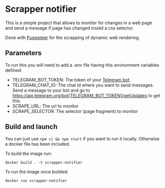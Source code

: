 # Scrapper notifier

This is a simple project that allows to monitor for changes in a web page and send a message if page has changed insidd a css selector.

Done with [Puppeteer](https://github.com/puppeteer/puppeteer) for the scrapping of dynamic web rendering.

## Parameters

To run this you will need to add a .env file having this environment variables defined:

- TELEGRAM_BOT_TOKEN: The token of your [Telegram bot](https://core.telegram.org/bots).
- TELEGRAM_CHAT_ID: The chat id where you want to send messages. Send a message to your bot and go to https://api.telegram.org/bot[TELEGRAM_BOT_TOKEN]/getUpdates to get this.
- SCRAPE_URL: The url to monitor
- SCRAPE_SELECTOR: The selector (page fragment) to monitor

## Build and launch

You can just use `npm ci && npm start` if you want to run it locally. Otherwise a docker file has been included.

To build the image run:

```
docker build . -t scrapper-notifier
```

To run the image once builded:

```
docker run scrapper-notifier
```
